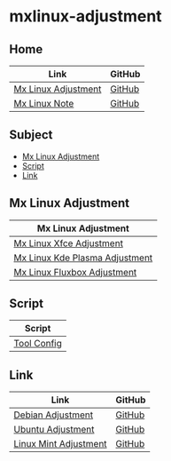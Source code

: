 

# mxlinux-adjustment

## Home

| Link | GitHub |
| ---- | ------ |
| [Mx Linux Adjustment](https://samwhelp.github.io/mxlinux-adjustment/) | [GitHub](https://github.com/samwhelp/mxlinux-adjustment) |
| [Mx Linux Note](https://samwhelp.github.io/note-about-mxlinux/) | [GitHub](https://github.com/samwhelp/note-about-mxlinux) |




## Subject

* [Mx Linux Adjustment](#mx-linux-adjustment)
* [Script](#script)
* [Link](#link)




## Mx Linux Adjustment

| Mx Linux Adjustment |
| ------------------- |
| [Mx Linux Xfce Adjustment](https://github.com/samwhelp/mxlinux-xfce-adjustment) |
| [Mx Linux Kde Plasma Adjustment](https://github.com/samwhelp/mxlinux-kde-plasma-adjustment) |
| [Mx Linux Fluxbox Adjustment](https://github.com/samwhelp/mxlinux-fluxbox-adjustment) |




## Script

| Script |
| ------- |
| [Tool Config](https://github.com/samwhelp/mxlinux-adjustment/tree/main/prototype/main/tool-config/part) |




## Link

| Link | GitHub |
| ---- | ------ |
| [Debian Adjustment](https://samwhelp.github.io/debian-adjustment/) | [GitHub](https://github.com/samwhelp/debian-adjustment) |
| [Ubuntu Adjustment](https://samwhelp.github.io/ubuntu-adjustment/) | [GitHub](https://github.com/samwhelp/ubuntu-adjustment) |
| [Linux Mint Adjustment](https://samwhelp.github.io/linuxmint-adjustment/) | [GitHub](https://github.com/samwhelp/linuxmint-adjustment) |

